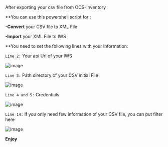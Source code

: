 After exporting your csv file from OCS-Inventory

**You can use this powershell script for :

**-Convert** your CSV file to XML File

**-Import** your XML File to IWS

**You need to set the following lines with your information:

`Line 2:` Your api Url of your IWS      

![image](https://user-images.githubusercontent.com/102509252/211810234-1215bc37-0dd7-4436-9222-da232d01cb15.png)




`Line 3:` Path directory of your CSV initial File

![image](https://user-images.githubusercontent.com/102509252/211810187-ddde4897-fbc5-411c-bd8b-c89681171b13.png)
 
 
 
`Line 4 and 5:` Credentials         

![image](https://user-images.githubusercontent.com/102509252/211810317-5f8d1c02-b714-4f00-9613-5a68f27ae96b.png)



`Line 14:` If you only need few information of your CSV file, you can put filter here    

![image](https://user-images.githubusercontent.com/102509252/211810391-bd5ad4d8-2536-48d6-9c6a-984903ffa483.png)


**Enjoy**
